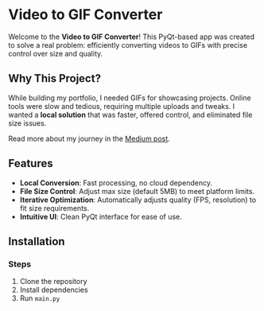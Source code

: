 # Video to GIF Converter

Welcome to the **Video to GIF Converter**! This PyQt-based app was created to solve a real problem: efficiently converting videos to GIFs with precise control over size and quality.


## Why This Project?

While building my portfolio, I needed GIFs for showcasing projects. Online tools were slow and tedious, requiring multiple uploads and tweaks. I wanted a **local solution** that was faster, offered control, and eliminated file size issues.

Read more about my journey in the [Medium post](https://medium.com/@ddanakim0304/the-simplest-way-to-convert-video-files-to-gif-30e8506afbb4).


## Features

- **Local Conversion**: Fast processing, no cloud dependency.
- **File Size Control**: Adjust max size (default 5MB) to meet platform limits.
- **Iterative Optimization**: Automatically adjusts quality (FPS, resolution) to fit size requirements.
- **Intuitive UI**: Clean PyQt interface for ease of use.


## Installation

### Steps
1. Clone the repository
2. Install dependencies
3. Run ```main.py```
